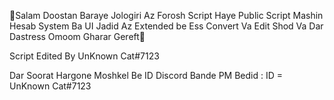 👋Salam Doostan Baraye Jologiri Az Forosh Script Haye Public Script Mashin Hesab System Ba UI Jadid Az Extended be Ess Convert Va Edit Shod Va Dar Dastress Omoom Gharar Gereft👀

Script Edited By UnKnown Cat#7123

Dar Soorat Hargone Moshkel Be ID Discord Bande PM Bedid : ID = UnKnown Cat#7123
